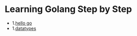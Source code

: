 # Learning Golang Step by Step

- 1.[hello go](https://gitpitch.com/allroundtesters/Go-Steps/master)
- 1.[datatypes](https://gitpitch.com/allroundtesters/Go-Steps/datatypes)

